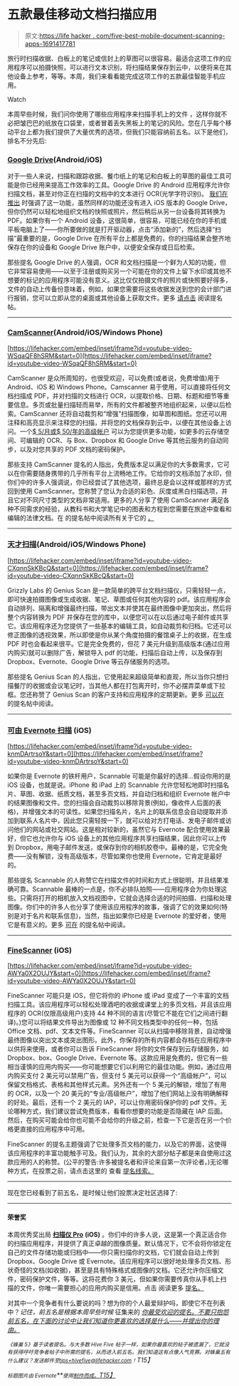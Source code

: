 # 五款最佳移动文档扫描应用

> 原文:[https://life hacker . com/five-best-mobile-document-scanning-apps-1691417781](https://lifehacker.com/five-best-mobile-document-scanning-apps-1691417781)

旅行时扫描收据、白板上的笔记或信封上的草图可以很容易。最适合这项工作的应用程序可以拍摄快照，可以进行文本识别，将扫描结果保存到云中，以便将来在其他设备上参考，等等。本周，我们来看看能完成这项工作的五款最佳智能手机应用。

Watch

本周早些时候，我们问你使用了哪些应用程序来扫描手机上的文件 ，这样你就不必把皱巴巴的纸放在口袋里，或者冒着丢失黑板上的笔记的风险。您在几乎每个移动平台上都为我们提供了大量优秀的选项，但我们只能容纳前五名。以下是他们，排名不分先后:

### [Google Drive](https://www.google.com/drive/)(Android/iOS)

对于一些人来说，扫描和跟踪收据、餐巾纸上的笔记和白板上的草图的最佳工具可能是你已经用来提高工作效率的工具。Google Drive 的 Android 应用程序允许你扫描文档，甚至对你正在扫描的文档中的文本进行 OCR(光学字符识别)。 [我们在推出](https://lifehacker.com/google-drive-for-android-gets-ocr-scanning-file-downlo-509305696) 时强调了这一功能，虽然同样的功能还没有进入 iOS 版本的 Google Drive，但你仍然可以轻松地组织文档的快照或照片，然后稍后从另一台设备将其转换为 PDF。如果你有一个 Android 设备，这很简单，很容易，可能已经在你的手机或平板电脑上了——你所要做的就是打开驱动器，点击“添加新的”，然后选择“扫描”最重要的是，Google Drive 在所有平台上都是免费的，你的扫描结果会整齐地保存在你的设备和 Google Drive 账户中，以便安全保存或日后检索。

那些提名 Google Drive 的人强调，OCR 和文档扫描是一个鲜为人知的功能，但它非常容易使用——以至于注册或购买另一个可能在你的文件上留下水印或其他不想要的标记的应用程序可能没有意义。这比仅仅拍摄文件的照片或快照要好得多，文件的自动上传备份意味着，例如，如果您需要将这些收据发送到您的会计部门进行报销，您可以立即从您的桌面或其他设备上获取文件。更多 [请点击](http://lifehacker.com/vote-google-drive-android-why-free-easy-to-use-i-1691005331) 阅读提名帖。

* * *

### [CamScanner](https://www.camscanner.com/)(Android/iOS/Windows Phone)

 [https://lifehacker.com/embed/inset/iframe?id=youtube-video-WSqaQF8hSRM&start=0](https://lifehacker.com/embed/inset/iframe?id=youtube-video-WSqaQF8hSRM&start=0) 

CamScanner 是众所周知的，也很受欢迎，可以免费(或者说，免费增值)用于 Android、iOS 和 Windows Phone。Camscanner 易于使用，可以直接将任何文档扫描成 PDF，并对扫描的文档进行 OCR，以提取价格、日期、标题和细节等重要信息。多页或批量扫描轻而易举，所有的文件都被整齐地组织起来，以便以后检索。CamScanner 还将自动裁剪和“增强”扫描图像，如草图和图纸。您还可以用注释和高亮显示来注释您的扫描，并将您的文档保存到云中，以便在其他设备上访问。一个[$ 5/月或$ 50/年的高级帐户](https://www.camscanner.com/payment/price) 可以为您提供更多功能，如更多的云存储空间、可编辑的 OCR、与 Box、Dropbox 和 Google Drive 等其他云服务的自动同步，以及对您共享的 PDF 文档的密码保护。

那些支持 CamScanner 提名的人指出，免费版本足以满足你的大多数需求，它可以在你需要随身携带的几乎所有平台上流畅地工作。它给你的文档添加了水印，但你们中的许多人强调说，你已经尝试了其他选项，最终总是会以这样或那样的方式回到使用 CamScanner。您称赞了您认为合适的彩色、灰度或黑白扫描选项，并且它对不同尺寸类型的文档非常适用。更多的人分享了使用 CamScanner 满足各种不同需求的经验，从教科书和大学笔记中的图表和方程到您需要在旅途中查看和编辑的法律文档。在 的提名帖中阅读所有关于它的 [。](http://lifehacker.com/https-www-youtube-com-watch-v-wsqaqf8hsrm-vote-camsc-1690905026)

* * *

### [天才扫描](http://thegrizzlylabs.com/)(Android/iOS/Windows Phone)

 [https://lifehacker.com/embed/inset/iframe?id=youtube-video-CXqnnSkKBcQ&start=0](https://lifehacker.com/embed/inset/iframe?id=youtube-video-CXqnnSkKBcQ&start=0) 

Grizzly Labs 的 Genius Scan 是一款简单的跨平台文档扫描仪，只需轻轻一点，即可快速拍摄图像或生成收据、笔记、草图或任何其他内容的 pdf。该应用程序会自动排列、隔离和增强最终扫描，带出文本并使其在最终图像中更加突出，然后将整个内容转换为 PDF 并保存在您的库中，以便您可以在以后通过电子邮件或共享它。该应用程序还为您提供了一些基本的编辑工具，如自动裁剪和归档。它还可以修正图像的透视效果，所以即使是你从某个角度拍摄的餐馆桌子上的收据，在生成 PDF 时也会看起来很平。它是完全免费的，但花 7 美元升级到高级版本(通过应用内购买)就可以删除广告，解锁导入 pdf 的功能，扫描后自动上传，以及保存到 Dropbox、Evernote、Google Drive 等云存储服务的选项。

那些提名 Genius Scan 的人指出，它使用起来超级简单和直观，所以当你只想扫描餐厅的收据或会议笔记时，当其他人都在打包离开时，你不必摆弄菜单或下拉框。您还称赞了 Genius Scan 的客户支持和应用程序的定期更新。更多 [可以在](http://lifehacker.com/vote-genius-scan-ios-android-why-simple-intuitive-1691010487) 的提名帖中阅读。

* * *

### [可由 Evernote 扫描](https://evernote.com/products/scannable/) (iOS)

 [https://lifehacker.com/embed/inset/iframe?id=youtube-video-knmDArtrsoY&start=0](https://lifehacker.com/embed/inset/iframe?id=youtube-video-knmDArtrsoY&start=0) 

如果你是 Evernote 的铁杆用户，Scannable 可能是你最好的选择...假设你用的是 iOS 设备，也就是说。iPhone 和 iPad 上的 Scannable 允许您轻松地即时扫描名片、草图、收据、纸质文档，甚至多页文档，并自动归档和组织 Evernote 帐户中的结果图像和文件。您的扫描会自动裁剪以移除背景(例如，像收件人后面的表格)，并增强文本的可读性。如果您扫描名片，名片上的联系信息会自动提取并添加到联系人名片中，因此您只需轻按一下，就可以给对方打电话、发电子邮件或访问他们的网站或社交网站。这是相对较新的，虽然它与 Evernote 配合使用效果最好，但它也允许你与 iOS 设备上的其他应用程序共享扫描结果，因此你可以上传到 Dropbox，用电子邮件发送，或保存到你的相机胶卷中。最棒的是，它完全免费——没有解锁，没有高级版本，尽管如果你也使用 Evernote，它肯定是最好的。

那些提名 Scannable 的人称赞它在扫描文件的时间和方式上很聪明，并且结果准确可靠。Scannable 最棒的一点是，你不必排队拍照——应用程序会为你处理这些。只需将打开的相机放入文档视图中，它就会选择合适的时间拍摄、扫描和处理图像。你们中的许多人也分享了使用该应用程序的故事，强调了它的效果如何(特别是对于名片和联系信息)，当然，指出如果你已经是 Evernote 的爱好者，使用它是有意义的。更多 [可在](http://lifehacker.com/there-are-many-great-scanner-apps-and-it-was-a-bit-hard-1691006826) 的提名帖中阅读。

* * *

### [FineScanner](http://www.abbyy.com/finescanner_ios/) (iOS)

 [https://lifehacker.com/embed/inset/iframe?id=youtube-video-AWYa0X2OUJY&start=0](https://lifehacker.com/embed/inset/iframe?id=youtube-video-AWYa0X2OUJY&start=0) 

FineScanner 可能只是 iOS，但它将你的 iPhone 或 iPad 变成了一个丰富的文档扫描工具。该应用程序可以轻松处理酒吧的收据或课堂上的多页文档，并且该应用程序的 OCR(仅限高级用户)支持 44 种不同的语言(尽管它不能在它们之间进行翻译)。)您可以将结果文件导出为图像或 12 种不同文档类型中的任何一种，包括 Office 文档、pdf、文本文件等。FineScanner 可以从扫描中移除背景，自动增强最终图像以突出文本或突出图形。此外，你保存的所有内容都会存档在应用程序中以供将来使用，或者你可以告诉 FineScanner 将你的文件保存到云存储服务，如 Dropbox、box、Google Drive、Evernote 等。这款应用是免费的，但它有一些相当谨慎的应用内购买——你可能想要它们以利用它的最佳功能。例如，通过应用内购买支付 2 美元可以禁用广告，但支付 5 美元可以获得一个“高级帐户”，可以保留文档格式、表格和其他样式元素。另外还有一个 5 美元的解锁，增加了有用的 OCR，以及一个 20 美元的“专业/高级帐户”，增加了他们网站上没有明确解释的好处。最后，还有一个 2 美元的 IAP，可以让你用密码保护你的 pdf 文件。无论哪种方式，我们建议尝试免费版本，看看你想要的功能是否隐藏在 IAP 后面。然后，在购买可能会给你也可能不会给你的升级之前，检查一下它是否在另一个价格更直接的应用程序中可用。

FineScanner 的提名主题强调了它处理多页文档的能力，以及它的界面，这使得该应用程序的丰富功能触手可及。我们认为，其余的大部分帖子都是来自使用过这款应用的人的称赞。(公平的警告:许多被提名者和评论来自第一次评论者。)无论哪种方式，在投票之前，请点击这里的 查看 [提名线索。](http://lifehacker.com/vote-finescanner-ios-the-only-scanner-app-ive-seen-t-1691007268)

* * *

现在您已经看到了前五名，是时候让他们投票决定社区选择了:

* * *

#### 荣誉奖

本周优秀奖出局 [**扫描仪 Pro**](https://readdle.com/products/scannerpro5) **(iOS)** 。你们中的许多人说，这是第一个真正适合你的扫描应用程序，并提供了真正卓越的图像质量。默认情况下，它不会将你锁定在自己的文件存储功能或归档中——你只需扫描你的文档，它们就会自动上传到 Dropbox、Google Drive 或 Evernote。该应用程序可以很好地处理多页文档、形状奇怪的文档(如收据)，甚至是具有特殊格式或图像的文档。它还允许你压缩文件，密码保护文件，等等。这将花费你 3 美元，但如果你需要传真你从手机上扫描的文件，你唯一需要担心的应用内购买是信用。点击 阅读更多 [提名。](http://lifehacker.com/scanner-pro-1691018918)

对其中一个竞争者有什么要说的吗？想为你的个人最爱辩护吗，即使它不在列表中？*记住，前五名是根据本周早些时候* 征集来的 [*你最受欢迎的提名。不要只抱怨前五名，在下面的讨论中让我们知道你更喜欢的选择是什么——并提出你的理由。*](https://lifehacker.com/whats-the-best-mobile-document-scanning-app-1690902789)

*<small>《蜂巢 5》基于读者提名。与大多数 Hive Five 帖子一样，如果你最喜欢的帖子被遗漏了，它就没有获得呼吁竞争者帖子中所需的提名，从而进入前五名。我们知道这有点像人气竞赛。对蜂巢五有什么建议？发送邮件至</small>*[*<small>tips+hivefive@lifehacker.com</small>*](mailto:tips+hivefive@lifehacker.com)*<small>！</small>T15】*

*<small>标题图片由 Evernote</small>**<small>使用</small>[*<small>制作而成。</small>T15】*](https://evernote.com/products/scannable/)*